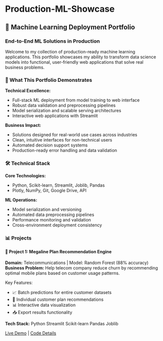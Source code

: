 # Production-ML-Showcase

## 🚀 Machine Learning Deployment Portfolio
### End-to-End ML Solutions in Production

Welcome to my collection of production-ready machine learning applications. This portfolio showcases my ability to transform data science models into functional, user-friendly web applications that solve real business problems.

### 🎯 What This Portfolio Demonstrates
**Technical Excellence:**
* Full-stack ML deployment from model training to web interface
* Robust data validation and preprocessing pipelines
* Model serialization and scalable serving architectures
* Interactive web applications with Streamlit

**Business Impact:**
* Solutions designed for real-world use cases across industries
* Clean, intuitive interfaces for non-technical users
* Automated decision support systems
* Production-ready error handling and data validation

### 🛠️ Technical Stack
**Core Technologies:**
* Python, Scikit-learn, Streamlit, Joblib, Pandas
* Plotly, NumPy, Git, Google Drive, API

**ML Operations:**
* Model serialization and versioning
* Automated data preprocessing pipelines
* Performance monitoring and validation
* Cross-environment deployment consistency

### 📊 Projects
#### 🎯 Project 1: Megaline Plan Recommendation Engine
**Domain:** Telecommunications | Model: Random Forest (88% accuracy)
**Business Problem:** Help telecom company reduce churn by recommending optimal mobile plans based on customer usage patterns.

Key Features:
* 📈 Batch predictions for entire customer datasets
* 👤 Individual customer plan recommendations
* 📊 Interactive data visualization
* 📥 Export results functionality

**Tech Stack:** Python Streamlit Scikit-learn Pandas Joblib

[Live Demo](https://megalineapppy-tsf.streamlit.app/) | [Code Details](https://github.com/RosellaAM/Production-ML-Showcase/blob/main/megaline_plans/megaline_app.py)
